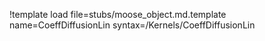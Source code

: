 !template load file=stubs/moose_object.md.template name=CoeffDiffusionLin syntax=/Kernels/CoeffDiffusionLin